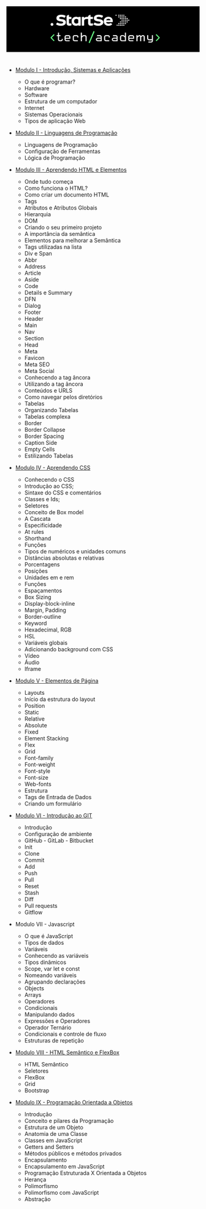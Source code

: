 <div align="center">
    <img src="startse.png" alt="logo">
</div><br>

- [Modulo I - Introdução, Sistemas e Aplicações](/docs/modulo-01)
  - O que é programar?
  - Hardware
  - Software
  - Estrutura de um computador
  - Internet
  - Sistemas Operacionais
  - Tipos de aplicação Web

- [Modulo II - Linguagens de Programação](/docs/modulo-02)
    - Linguagens de Programação
    - Configuração de Ferramentas
    - Lógica de Programação

- [Modulo III - Aprendendo HTML e Elementos](/docs/modulo-03)
    - Onde tudo começa
    - Como funciona o HTML?
    - Como criar um documento HTML
    - Tags
    - Atributos e Atributos Globais
    - Hierarquia
    - DOM
    - Criando o seu primeiro projeto
    - A importância da semântica
    - Elementos para melhorar a Semântica
    - Tags utilizadas na lista
    - Div e Span
    - Abbr
    - Address
    - Article
    - Aside
    - Code
    - Details e Summary
    - DFN
    - Dialog
    - Footer
    - Header
    - Main
    - Nav
    - Section
    - Head
    - Meta
    - Favicon
    - Meta SEO
    - Meta Social
    - Conhecendo a tag âncora
    - Utilizando a tag âncora
    - Conteúdos e URLS
    - Como navegar pelos diretórios
    - Tabelas
    - Organizando Tabelas
    - Tabelas complexa
    - Border
    - Border Collapse
    - Border Spacing
    - Caption Side
    - Empty Cells
    - Estilizando Tabelas


- [Modulo IV - Aprendendo CSS](/docs/modulo-04)
    - Conhecendo o CSS
    - Introdução ao CSS;
    - Sintaxe do CSS e comentários
    - Classes e Ids;
    - Seletores
    - Conceito de Box model
    - A Cascata
    - Especificidade
    - At rules
    - Shorthand
    - Funções
    - Tipos de numéricos e unidades comuns
    - Distâncias absolutas e relativas
    - Porcentagens
    - Posições
    - Unidades em e rem
    - Funções
    - Espaçamentos
    - Box Sizing
    - Display-block-inline
    - Margin, Padding
    - Border-outline
    - Keyword
    - Hexadecimal, RGB
    - HSL
    - Variáveis globais
    - Adicionando background com CSS
    - Vídeo
    - Áudio
    - Iframe

- [Modulo V - Elementos de Página](/docs/modulo-05)
    - Layouts
    - Início da estrutura do layout
    - Position
    - Static
    - Relative
    - Absolute
    - Fixed
    - Element Stacking
    - Flex
    - Grid
    - Font-family
    - Font-weight
    - Font-style
    - Font-size
    - Web-fonts
    - Estrutura
    - Tags de Entrada de Dados
    - Criando um formulário

- [Modulo VI - Introdução ao GIT](/docs/modulo-06)
    - Introdução
    - Configuração de ambiente
    - GitHub - GitLab - Bitbucket
    - Init
    - Clone
    - Commit
    - Add
    - Push
    - Pull
    - Reset
    - Stash
    - Diff
    - Pull requests
    - Gitflow

- Modulo VII - Javascript
    - O que é JavaScript
    - Tipos de dados
    - Variáveis
    - Conhecendo as variáveis
    - Tipos dinâmicos
    - Scope, var let e const
    - Nomeando variáveis
    - Agrupando declarações
    - Objects
    - Arrays
    - Operadores
    - Condicionais
    - Manipulando dados
    - Expressões e Operadores
    - Operador Ternário
    - Condicionais e controle de fluxo
    - Estruturas de repetição

- [Modulo VIII - HTML Semântico e FlexBox](/docs/modulo-08)
    - HTML Semântico
    - Seletores
    - FlexBox
    - Grid
    - Bootstrap

- [Modulo IX - Programação Orientada a Objetos](/docs/modulo-09)
    - Introdução
    - Conceito e pilares da Programação
    - Estrutura de um Objeto
    - Anatomia de uma Classe
    - Classes em JavaScript
    - Getters and Setters
    - Métodos públicos e métodos privados
    - Encapsulamento
    - Encapsulamento em JavaScript
    - Programação Estruturada X Orientada a Objetos
    - Herança
    - Polimorfismo
    - Polimorfismo com JavaScript
    - Abstração

